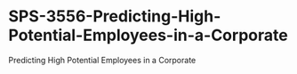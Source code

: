# SPS-3556-Predicting-High-Potential-Employees-in-a-Corporate
Predicting High Potential Employees in a Corporate
